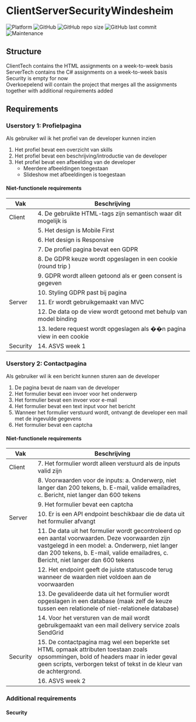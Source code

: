 # ClientServerSecurityWindesheim
![Platform](https://img.shields.io/badge/platform-web-lightgrey)
![GitHub](https://img.shields.io/github/license/Labhatorian/CSSWindesheim)
![GitHub repo size](https://img.shields.io/github/repo-size/Labhatorian/CSSWindesheim)
![GitHub last commit](https://img.shields.io/github/last-commit/Labhatorian/CSSWindesheim)
![Maintenance](https://img.shields.io/maintenance/yes/2023)<br>

## Structure
ClientTech contains the HTML assignments on a week-to-week basis</br>
ServerTech contains the C# assignments on a week-to-week basis</br>
Security is empty for now</br>
Overkoepelend will contain the project that merges all the assignments together with additional requirements added</br>

## Requirements
### Userstory 1: Profielpagina
Als gebruiker wil ik het profiel van de developer kunnen inzien

1. Het profiel bevat een overzicht van skills
2. Het profiel bevat een beschrijving/introductie van de developer
3. Het profiel bevat een afbeelding van de developer
    - Meerdere afbeeldingen toegestaan
    - Slideshow met afbeeldingen is toegestaan
#### Niet-functionele requirements
| Vak      | Beschrijving                                                          |
| -------- | --------------------------------------------------------------------- |
| Client   | 4. De gebruikte HTML-tags zijn semantisch waar dit mogelijk is        |
|          | 5. Het design is Mobile First                                         |
|          | 6. Het design is Responsive                                           |
|          | 7. De profiel pagina bevat een GDPR                                   |
|          | 8. De GDPR keuze wordt opgeslagen in een cookie (round trip )         |
|          | 9. GDPR wordt alleen getoond als er geen consent is gegeven           |
|          | 10. Styling GDPR past bij pagina                                      |
| Server   | 11. Er wordt gebruikgemaakt van MVC                                   |
|          | 12. De data op de view wordt getoond met behulp van model binding     |
|          | 13. Iedere request wordt opgeslagen als ��n pagina view in een cookie |
| Security | 14. ASVS week 1                                                       |

### Userstory 2: Contactpagina 
Als gebruiker wil ik een bericht kunnen sturen aan de developer

1. De pagina bevat de naam van de developer
2. Het formulier bevat een invoer voor het onderwerp
3. Het formulier bevat een invoer voor e-mail
4. Het formulier bevat een text input voor het bericht
5. Wanneer het formulier verstuurd wordt, ontvangt de developer een mail met de ingevulde gegevens
6. Het formulier bevat een captcha

#### Niet-functionele requirements
| Vak      | Beschrijving                                                                                                                                                                                                                               |
| -------- | ------------------------------------------------------------------------------------------------------------------------------------------------------------------------------------------------------------------------------------------ |
| Client   | 7. Het formulier wordt alleen verstuurd als de inputs valid zijn                                                                                                                                                                           |
|          | 8. Voorwaarden voor de inputs: a. Onderwerp, niet langer dan 200 tekens, b. E-mail, valide emailadres, c. Bericht, niet langer dan 600 tekens                                                                                              |
|          | 9. Het formulier bevat een captcha                                                                                                                                                                                                         |
| Server   | 10. Er is een API endpoint beschikbaar die de data uit het formulier afvangt                                                                                                                                                               |
|          | 11. De data uit het formulier wordt gecontroleerd op een aantal voorwaarden. Deze voorwaarden zijn vastgelegd in een model: a. Onderwerp, niet langer dan 200 tekens, b. E-mail, valide emailadres, c. Bericht, niet langer dan 600 tekens |
|          | 12. Het endpoint geeft de juiste statuscode terug wanneer de waarden niet voldoen aan de voorwaarden                                                                                                                                       |
|          | 13. De gevalideerde data uit het formulier wordt opgeslagen in een database (maak zelf de keuze tussen een relationele of niet-relationele database)                                                                                       |
|          | 14. Voor het versturen van de mail wordt gebruikgemaakt van een mail delivery service zoals SendGrid                                                                                                                                       |
| Security | 15. De contactpagina mag wel een beperkte set HTML opmaak attributen toestaan zoals opsommingen, bold of headers maar in ieder geval geen scripts, verborgen tekst of tekst in de kleur van de achtergrond.                                |
|          | 16. ASVS week 2                                                                                                                                                                                                                            |

### Additional requirements
#### Security
